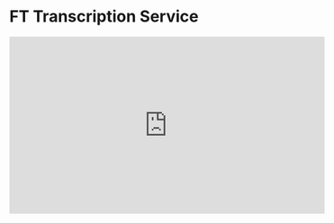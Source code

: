 # FT Transcription Service

<iframe width="560" height="315" src="https://www.youtube.com/embed/wbqjeJU3SAs" frameborder="0" allowfullscreen></iframe>